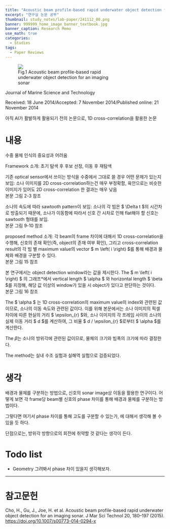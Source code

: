 ```yaml
---
title: "Acoustic beam profile-based rapid underwater object detection for an imaging sonar"
excerpt: "연구실 논문 공부"
thumbnail: study_notes/lab-paper/241112_00.png
banner: 999999_home_image_banner_textbook.jpg
banner_caption: Research Memo
use_math: true
categories:
  - Studies
tags:
  - Paper Reviews
---
```


<figure class="align-center" style="width: 60%">
  <a href="{{ site.url }}{{ site.baseurl }}/assets/images/study_notes/lab-paper/241112_00.png">
  <img src="{{ site.url }}{{ site.baseurl }}/assets/images/study_notes/lab-paper/241112_00.png">
  </a>
  <figcaption>
  Fig.1 Acoustic beam profile-based rapid underwater object detection for an imaging sonar
  </figcaption>
</figure>

Journal of Marine Science and Technology

Received: 18 June 2014/Accepted: 7 November 2014/Published online: 21 November 2014

아직 AI가 활발하게 활용되기 전의 논문으로, 1D cross-correlation을 활용한 논문

# 내용

수중 물체 인식의 중요성과 어려움

Framework 소개: 초기 탐색 후 후보 선정, 이동 후 재탐색

기존 optical sensor에서 쓰이는 방식을 수중에서 그대로 쓸 경우 어떤 문제가 있는지 보임: 소나 이미지를 2D cross-correlation하는건 매우 부정확함, 육안으로는 비슷한 이미지가 있어도 2D cross-correlation 한 결과는 매우 낮음<br />본문 그림 2-3 참조

소나의 속도에 따라 sawtooth pattern이 보임: 소나의 각 빔은 $ \Delta t $의 시간차로 방출되기 때문에, 소나가 이동함에 따라서 신호 간 시차로 인해 flat해야 할 신호는 sawtooth 형태를 보임.<br />본문 그림 9-10 참조

proposed method 소개: 각 beam의 frame 차이에 대해서 1D cross-correlation을 수행해, 신호의 존재 확인(즉, object의 존재 여부 확인), 그리고 cross-correlation result의 각 빔 별 maximum value의 vector $ m \left( i \right) $를 통해 배경과 물체와 배경을 구분할 수 있다.<br />본문 그림 15 참조

본 연구에서는 object detection window라는 값을 제시한다. The $ m \left( i \right) $ 의 그래프*에서 vertical length $ \alpha $ 와 horizontal length $ \beta $를 지정해, 해당 값 이상의 window가 있을 시 object가 있다고 판단하는 것이다.<br />본문 그림 16 참조

The $ \alpha $ 는 1D cross-correlation의 maximum value의 index와 관련된 값이므로, 소나의 이동 속도와 관련된 값이다. 이를 위해 본문에서는 소나 이미지의 픽셀 차이에 따른 현실의 거리 $ \epsilon\_{r} $와, 소나 이미지의 각 프레임 사이의 소나의 실제 이동 거리 $ d $를 계산하여, 그 비율 $ d / \epsilon\_{r} $로부터 $ \alpha $를 계산한다.

The $\beta$는 소나의 방위각에 관련된 값이므로, 물체의 크기와 빔폭의 크기에 따라 결정한다.

The method는 실내 수조 실험과 실해역 실험으로 검증되었다.

# 생각

배경과 물체를 구분하는 방법으로, 신호의 sonar image상 이동을 활용한 연구이다. 어떻게 보면 각 frame당 beam별 신호의 phase 차이를 통해 배경과 물체를 구분하는 방법이다.

그렇다면 여기서 phase 차이를 통해 고도를 구분할 수 있는가, 에 대해서 생각해 볼 수 있을 듯 하다.

단점으로는, 방위각 방향으로의 회전에 취약할 것 같다는 생각이 든다.

# Todo list

* Geometry 그려봐서 phase 차이 있을지 생각해보자.

---

# 참고문헌

Cho, H., Gu, J., Joe, H. et al. Acoustic beam profile-based rapid underwater object detection for an imaging sonar. J Mar Sci Technol 20, 180–197 (2015). https://doi.org/10.1007/s00773-014-0294-x